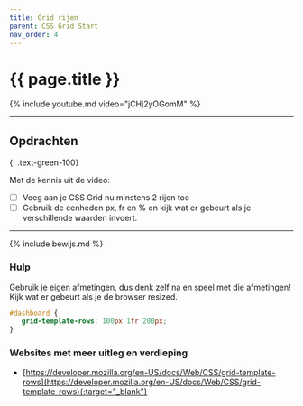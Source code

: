```yaml
---
title: Grid rijen
parent: CSS Grid Start
nav_order: 4
---
```


# {{ page.title }}

{% include youtube.md video="jCHj2yOGomM" %}

---


## Opdrachten 
{: .text-green-100}

Met de kennis uit de video: 
- [ ] Voeg aan je CSS Grid nu minstens 2 rijen toe
- [ ] Gebruik de eenheden <span class="text-blue-200">px, fr en %</span> en kijk wat er gebeurt als je verschillende waarden invoert.
 
---

{% include bewijs.md %}

### Hulp
Gebruik je eigen afmetingen, dus denk zelf na en speel met die afmetingen! Kijk wat er gebeurt als je de browser resized.

```css
#dashboard {
   grid-template-rows: 100px 1fr 200px;
}
```

### Websites met meer uitleg en verdieping
- [https://developer.mozilla.org/en-US/docs/Web/CSS/grid-template-rows](https://developer.mozilla.org/en-US/docs/Web/CSS/grid-template-rows){:target="_blank"}


